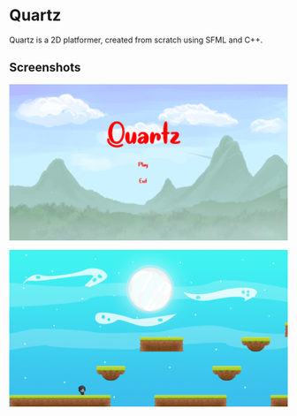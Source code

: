 # Quartz

Quartz is a 2D platformer, created from scratch using SFML and C++.

## Screenshots

![Main Menu](https://raw.githubusercontent.com/rishabhsinghvi/quartz/master/quartz/samples/mainmenu.png)

![Playing](https://raw.githubusercontent.com/rishabhsinghvi/quartz/master/quartz/samples/playing.png)
